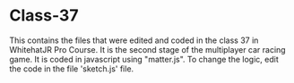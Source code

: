 # Class-37
This contains the files that were edited and coded in the class 37 in WhitehatJR Pro Course. It is the second stage of the multiplayer car racing game. It is coded in javascript using "matter.js". To change the logic, edit the code in the file 'sketch.js' file.
